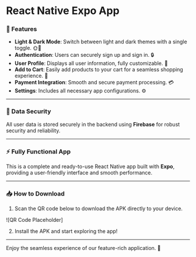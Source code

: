 # React Native Expo App

### 🌟 Features
- **Light & Dark Mode**: Switch between light and dark themes with a single toggle. 🌞🌙
- **Authentication**: Users can securely sign up and sign in. 🔒
- **User Profile**: Displays all user information, fully customizable. 👤
- **Add to Cart**: Easily add products to your cart for a seamless shopping experience. 🛒
- **Payment Integration**: Smooth and secure payment processing. 💳
- **Settings**: Includes all necessary app configurations. ⚙️

---

### 🔐 Data Security
All user data is stored securely in the backend using **Firebase** for robust security and reliability.

---

### ⚡ Fully Functional App
This is a complete and ready-to-use React Native app built with **Expo**, providing a user-friendly interface and smooth performance.

---

### 📥 How to Download
1. Scan the QR code below to download the APK directly to your device.

![QR Code Placeholder]

2. Install the APK and start exploring the app!

---

Enjoy the seamless experience of our feature-rich application. 🎉

